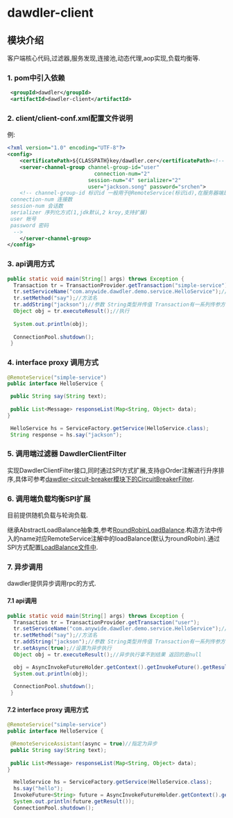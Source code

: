 # dawdler-client

## 模块介绍

客户端核心代码,过滤器,服务发现,连接池,动态代理,aop实现,负载均衡等.

### 1. pom中引入依赖

```xml
 <groupId>dawdler</groupId>
 <artifactId>dawdler-client</artifactId>
```

### 2. client/client-conf.xml配置文件说明

例:

```xml
<?xml version="1.0" encoding="UTF-8"?>
<config>
    <certificatePath>${CLASSPATH}key/dawdler.cer</certificatePath><!-- 身份验证 公钥路径 -->
    <server-channel-group channel-group-id="user"
                            connection-num="2"
                          session-num="4" serializer="2"
                          user="jackson.song" password="srchen">
    <!-- channel-group-id 标识id 一般用于@RemoteService(标识id),在服务器端是dawdler下deploys下部署的项目名称.
 connection-num 连接数
 session-num 会话数
 serializer 序列化方式(1,jdk默认,2 kroy,支持扩展)
 user 帐号
 password 密码
  -->
    </server-channel-group>
</config>
```

### 3. api调用方式

```java
public static void main(String[] args) throws Exception {
  Transaction tr = TransactionProvider.getTransaction("simple-service");//simple-servic为服务名
  tr.setServiceName("com.anywide.dawdler.demo.service.HelloService");//接口全名
  tr.setMethod("say");//方法名
  tr.addString("jackson");//参数 String类型并传值 Transaction有一系列传参方法 具体查看Transaction
  Object obj = tr.executeResult();//执行
  
  System.out.println(obj);
  
  ConnectionPool.shutdown(); 
 }
```

### 4. interface proxy 调用方式

```java
@RemoteService("simple-service")
public interface HelloService {

 public String say(String text);
 
 public List<Message> responseList(Map<String, Object> data);
}
```

```java
 HelloService hs = ServiceFactory.getService(HelloService.class);
 String response = hs.say("jackson");
```

### 5. 调用端过滤器 DawdlerClientFilter

实现DawdlerClientFilter接口,同时通过SPI方式扩展,支持@Order注解进行升序排序,具体可参考[dawdler-circuit-breaker模块下的CircuitBreakerFilter](../dawdler-circuit-breaker/src/main/java/com/anywide/dawdler/breaker/filter/CircuitBreakerFilter.java).

### 6. 调用端负载均衡SPI扩展

目前提供随机负载与轮询负载.

继承AbstractLoadBalance抽象类,参考[RoundRobinLoadBalance](src/main/java/com/anywide/dawdler/client/cluster/impl/RoundRobinLoadBalance.java).构造方法中传入的name对应RemoteService注解中的loadBalance(默认为roundRobin).通过SPI方式配置[LoadBalance文件中](src/main/resources/META-INF/services/com.anywide.dawdler.client.cluster.LoadBalance).

### 7. 异步调用

dawdler提供异步调用rpc的方式.

#### 7.1 api调用

```java
public static void main(String[] args) throws Exception {
  Transaction tr = TransactionProvider.getTransaction("user");
  tr.setServiceName("com.anywide.dawdler.demo.service.HelloService");//接口全名
  tr.setMethod("say");//方法名
  tr.addString("jackson");//参数 String类型并传值 Transaction有一系列传参方法 具体查看Transaction
  tr.setAsync(true);//设置为异步执行
  Object obj = tr.executeResult();//异步执行拿不到结果 返回的是null

  obj = AsyncInvokeFutureHolder.getContext().getInvokeFuture().getResult();//获取异步执行结果
  System.out.println(obj);
  
  ConnectionPool.shutdown(); 
 }
```

#### 7.2 interface proxy 调用方式

```java
@RemoteService("simple-service")
public interface HelloService {

 @RemoteServiceAssistant(async = true)//指定为异步
 public String say(String text);
 
 public List<Message> responseList(Map<String, Object> data);
}
```

```java
  HelloService hs = ServiceFactory.getService(HelloService.class);
  hs.say("hello");
  InvokeFuture<String> future = AsyncInvokeFutureHolder.getContext().getInvokeFuture();
  System.out.println(future.getResult());
  ConnectionPool.shutdown(); 
```
